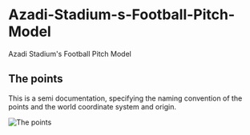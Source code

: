 Azadi-Stadium-s-Football-Pitch-Model
====================================

Azadi Stadium's Football Pitch Model


The points
----------

This is a semi documentation, specifying the naming convention of the points and the world coordinate system and origin.


![The points](http://yassersouri.github.io/Azadi-Stadium-s-Football-Pitch-Model/azadi.png)